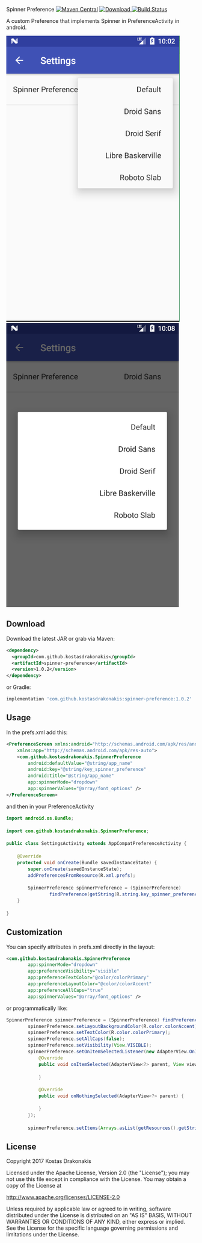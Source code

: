 Spinner Preference [![Maven Central](https://img.shields.io/badge/Maven%20Central-spinner--preference-brightgreen.svg)](http://search.maven.org/#search%7Cga%7C1%7Ckostasdrakonakis) [ ![Download](https://api.bintray.com/packages/kdrakonakis/maven/spinner-preference/images/download.svg) ](https://bintray.com/kdrakonakis/maven/spinner-preference/_latestVersion) [![Build Status](https://travis-ci.org/kostasdrakonakis/spinner_preference.svg?branch=master)](https://travis-ci.org/kostasdrakonakis/spinner_preference)


A custom Preference that implements Spinner in PreferenceActivity in android.

![alt tag](https://github.com/kostasdrakonakis/spinner_preference/blob/master/spinner_dropdown.PNG)
![alt tag](https://github.com/kostasdrakonakis/spinner_preference/blob/master/spinner_dialog.PNG)


Download
--------

Download the latest JAR or grab via Maven:
```xml
<dependency>
  <groupId>com.github.kostasdrakonakis</groupId>
  <artifactId>spinner-preference</artifactId>
  <version>1.0.2</version>
</dependency>
```
or Gradle:
```groovy
implementation 'com.github.kostasdrakonakis:spinner-preference:1.0.2'
```

Usage
-----

In the prefs.xml add this:

```xml
<PreferenceScreen xmlns:android="http://schemas.android.com/apk/res/android"
    xmlns:app="http://schemas.android.com/apk/res-auto">
    <com.github.kostasdrakonakis.SpinnerPreference
        android:defaultValue="@string/app_name"
        android:key="@string/key_spinner_preference"
        android:title="@string/app_name"
        app:spinnerMode="dropdown"
        app:spinnerValues="@array/font_options" />
</PreferenceScreen>
```

and then in your PreferenceActivity

```java
import android.os.Bundle;

import com.github.kostasdrakonakis.SpinnerPreference;

public class SettingsActivity extends AppCompatPreferenceActivity {

    @Override
    protected void onCreate(Bundle savedInstanceState) {
        super.onCreate(savedInstanceState);
        addPreferencesFromResource(R.xml.prefs);

        SpinnerPreference spinnerPreference = (SpinnerPreference)
                findPreference(getString(R.string.key_spinner_preference));
    }

}
```

Customization
-------------

You can specify attributes in prefs.xml directly in the layout:

```xml
<com.github.kostasdrakonakis.SpinnerPreference
        app:spinnerMode="dropdown"
        app:preferenceVisibility="visible"
        app:preferenceTextColor="@color/colorPrimary"
        app:preferenceLayoutColor="@color/colorAccent"
        app:preferenceAllCaps="true"
        app:spinnerValues="@array/font_options" />
```

or programmatically like:

```java
SpinnerPreference spinnerPreference = (SpinnerPreference) findPreference(getString(R.string.key_spinner_preference));
        spinnerPreference.setLayoutBackgroundColor(R.color.colorAccent);
        spinnerPreference.setTextColor(R.color.colorPrimary);
        spinnerPreference.setAllCaps(false);
        spinnerPreference.setVisibility(View.VISIBLE);
        spinnerPreference.setOnItemSelectedListener(new AdapterView.OnItemSelectedListener() {
            @Override
            public void onItemSelected(AdapterView<?> parent, View view, int position, long id) {
                
            }

            @Override
            public void onNothingSelected(AdapterView<?> parent) {

            }
        });
        
        spinnerPreference.setItems(Arrays.asList(getResources().getStringArray(R.array.font_options)));
```

License
-------

 Copyright 2017 Kostas Drakonakis

 Licensed under the Apache License, Version 2.0 (the "License");
 you may not use this file except in compliance with the License.
 You may obtain a copy of the License at

 http://www.apache.org/licenses/LICENSE-2.0

 Unless required by applicable law or agreed to in writing, software
 distributed under the License is distributed on an "AS IS" BASIS,
 WITHOUT WARRANTIES OR CONDITIONS OF ANY KIND, either express or implied.
 See the License for the specific language governing permissions and
 limitations under the License.
